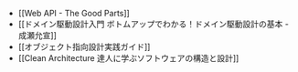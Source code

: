 <!-- QueryToSerialize: LIST FROM "06_ReadingNotes" where contains(file.tags, "Book") SORT file.title ASC -->
<!-- SerializedQuery: LIST FROM "06_ReadingNotes" where contains(file.tags, "Book") SORT file.title ASC -->
- [[Web API - The Good Parts]]
- [[ドメイン駆動設計入門 ボトムアップでわかる！ドメイン駆動設計の基本 - 成瀬允宣]]
- [[オブジェクト指向設計実践ガイド]]
- [[Clean Architecture 達人に学ぶソフトウェアの構造と設計]]
<!-- SerializedQuery END -->
